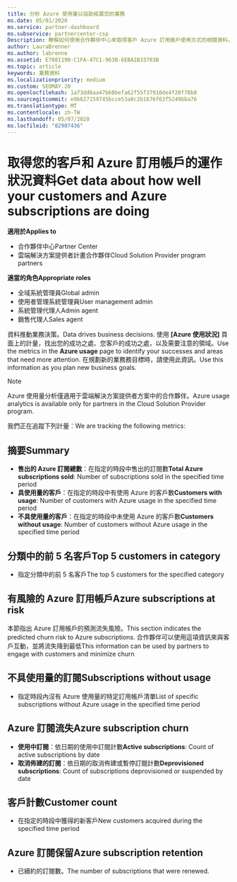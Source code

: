 ```yaml
---
title: 分析 Azure 使用量以協助拓展您的業務
ms.date: 05/01/2020
ms.service: partner-dashboard
ms.subservice: partnercenter-csp
Description: 瞭解如何使用合作夥伴中心來取得客戶 Azure 訂用帳戶使用方式的相關資料。
author: LauraBrenner
ms.author: labrenne
ms.assetid: E7081190-C1FA-47C1-963B-6EBA1B33703B
ms.topic: article
keywords: 業務資料
ms.localizationpriority: medium
ms.custom: SEOMAY.20
ms.openlocfilehash: 1a73dd6aa47b60befa62f55f37910de4f20f78b8
ms.sourcegitcommit: e9b627159745bcce53a8c2b1676f63f5249bba76
ms.translationtype: MT
ms.contentlocale: zh-TW
ms.lasthandoff: 05/07/2020
ms.locfileid: "82907436"
---
```

# <a name="get-data-about-how-well-your-customers-and-azure-subscriptions-are-doing"></a><span data-ttu-id="472cd-104">取得您的客戶和 Azure 訂用帳戶的運作狀況資料</span><span class="sxs-lookup"><span data-stu-id="472cd-104">Get data about how well your customers and Azure subscriptions are doing</span></span>

<span data-ttu-id="472cd-105">**適用於**</span><span class="sxs-lookup"><span data-stu-id="472cd-105">**Applies to**</span></span>

- <span data-ttu-id="472cd-106">合作夥伴中心</span><span class="sxs-lookup"><span data-stu-id="472cd-106">Partner Center</span></span>
- <span data-ttu-id="472cd-107">雲端解決方案提供者計畫合作夥伴</span><span class="sxs-lookup"><span data-stu-id="472cd-107">Cloud Solution Provider program partners</span></span>

<span data-ttu-id="472cd-108">**適當的角色**</span><span class="sxs-lookup"><span data-stu-id="472cd-108">**Appropriate roles**</span></span>

- <span data-ttu-id="472cd-109">全域系統管理員</span><span class="sxs-lookup"><span data-stu-id="472cd-109">Global admin</span></span>
- <span data-ttu-id="472cd-110">使用者管理系統管理員</span><span class="sxs-lookup"><span data-stu-id="472cd-110">User management admin</span></span>
- <span data-ttu-id="472cd-111">系統管理代理人</span><span class="sxs-lookup"><span data-stu-id="472cd-111">Admin agent</span></span>
- <span data-ttu-id="472cd-112">銷售代理人</span><span class="sxs-lookup"><span data-stu-id="472cd-112">Sales agent</span></span>

<span data-ttu-id="472cd-113">資料推動業務決策。</span><span class="sxs-lookup"><span data-stu-id="472cd-113">Data drives business decisions.</span></span> <span data-ttu-id="472cd-114">使用 **\[Azure 使用狀況\]** 頁面上的計量，找出您的成功之處、您客戶的成功之處，以及需要注意的領域。</span><span class="sxs-lookup"><span data-stu-id="472cd-114">Use the metrics in the **Azure usage** page to identify your successes and areas that need more attention.</span></span> <span data-ttu-id="472cd-115">在規劃新的業務務目標時，請使用此資訊。</span><span class="sxs-lookup"><span data-stu-id="472cd-115">Use this information as you plan new business goals.</span></span>

> [!NOTE]
> <span data-ttu-id="472cd-116">Azure 使用量分析僅適用于雲端解決方案提供者方案中的合作夥伴。</span><span class="sxs-lookup"><span data-stu-id="472cd-116">Azure usage analytics is available only for partners in the Cloud Solution Provider program.</span></span>

<span data-ttu-id="472cd-117">我們正在追蹤下列計量︰</span><span class="sxs-lookup"><span data-stu-id="472cd-117">We are tracking the following metrics:</span></span>

## <a name="summary"></a><span data-ttu-id="472cd-118">摘要</span><span class="sxs-lookup"><span data-stu-id="472cd-118">Summary</span></span>

- <span data-ttu-id="472cd-119">**售出的 Azure 訂閱總數**：在指定的時段中售出的訂閱數</span><span class="sxs-lookup"><span data-stu-id="472cd-119">**Total Azure subscriptions sold**: Number of subscriptions sold in the specified time period</span></span>  
- <span data-ttu-id="472cd-120">**具使用量的客戶**：在指定的時段中有使用 Azure 的客戶數</span><span class="sxs-lookup"><span data-stu-id="472cd-120">**Customers with usage**: Number of customers with Azure usage in the specified time period</span></span>  
- <span data-ttu-id="472cd-121">**不具使用量的客戶**：在指定的時段中未使用 Azure 的客戶數</span><span class="sxs-lookup"><span data-stu-id="472cd-121">**Customers without usage**: Number of customers without Azure usage in the specified time period</span></span>  

## <a name="top-5-customers-in-category"></a><span data-ttu-id="472cd-122">分類中的前 5 名客戶</span><span class="sxs-lookup"><span data-stu-id="472cd-122">Top 5 customers in category</span></span>

- <span data-ttu-id="472cd-123">指定分類中的前 5 名客戶</span><span class="sxs-lookup"><span data-stu-id="472cd-123">The top 5 customers for the specified category</span></span>  

## <a name="azure-subscriptions-at-risk"></a><span data-ttu-id="472cd-124">有風險的 Azure 訂用帳戶</span><span class="sxs-lookup"><span data-stu-id="472cd-124">Azure subscriptions at risk</span></span>

<span data-ttu-id="472cd-125">本節指出 Azure 訂用帳戶的預測流失風險。</span><span class="sxs-lookup"><span data-stu-id="472cd-125">This section indicates the predicted churn risk to Azure subscriptions.</span></span> <span data-ttu-id="472cd-126">合作夥伴可以使用這項資訊來與客戶互動，並將流失降到最低</span><span class="sxs-lookup"><span data-stu-id="472cd-126">This information can be used by partners to engage with customers and minimize churn</span></span>

## <a name="subscriptions-without-usage"></a><span data-ttu-id="472cd-127">不具使用量的訂閱</span><span class="sxs-lookup"><span data-stu-id="472cd-127">Subscriptions without usage</span></span>

- <span data-ttu-id="472cd-128">指定時段內沒有 Azure 使用量的特定訂用帳戶清單</span><span class="sxs-lookup"><span data-stu-id="472cd-128">List of specific subscriptions without Azure usage in the specified time period</span></span>  

## <a name="azure-subscription-churn"></a><span data-ttu-id="472cd-129">Azure 訂閱流失</span><span class="sxs-lookup"><span data-stu-id="472cd-129">Azure subscription churn</span></span>

- <span data-ttu-id="472cd-130">**使用中訂閱**：依日期的使用中訂閱計數</span><span class="sxs-lookup"><span data-stu-id="472cd-130">**Active subscriptions**: Count of active subscriptions by date</span></span>  
- <span data-ttu-id="472cd-131">**取消佈建的訂閱**：依日期的取消佈建或暫停訂閱計數</span><span class="sxs-lookup"><span data-stu-id="472cd-131">**Deprovisioned subscriptions**: Count of subscriptions deprovisioned or suspended by date</span></span>  

## <a name="customer-count"></a><span data-ttu-id="472cd-132">客戶計數</span><span class="sxs-lookup"><span data-stu-id="472cd-132">Customer count</span></span>

- <span data-ttu-id="472cd-133">在指定的時段中獲得的新客戶</span><span class="sxs-lookup"><span data-stu-id="472cd-133">New customers acquired during the specified time period</span></span>  

## <a name="azure-subscription-retention"></a><span data-ttu-id="472cd-134">Azure 訂閱保留</span><span class="sxs-lookup"><span data-stu-id="472cd-134">Azure subscription retention</span></span>

- <span data-ttu-id="472cd-135">已續約的訂閱數。</span><span class="sxs-lookup"><span data-stu-id="472cd-135">The number of subscriptions that were renewed.</span></span>
